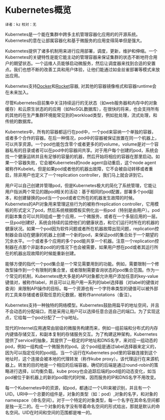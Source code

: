 # Kubernetes概览
`译者：kz` `校对：无`

Kubernetes是一个能在集群中跨多主机管理容器化应用的的开源系统。Kubernetes的意在让部属容器化和基于微服务的应用变得简单但是强大。

Kubernetes提供了诸多机制用来进行应用部署，调度，更新，维护和伸缩。一个Kubernetes的关键特性是能它能主动的管理容器来保证集群的状态不断地符合用户的期望状态。一个运维人员能够启动微服务，然后让调度器来找到合适的安置点。我们也想不断的改善工具和用户体验，让他们能通过如金丝雀部署等模式来放出应用。

Kubernetes支持[Docker](http://www.docker.io)和[Rocket](https://coreos.com/blog/rocket/)容器, 对其他的容器镜像格式和容器runtime会在未来加入。

尽管Kubernetes目前集中关注持续运行的无状态（如web服务器和内存中的对象缓存）和云原生状态的的应用（如NoSQL数据库），在很快的将来，也会支持所有的其他的在生产集群环境能常见到的workload类型，例如批处理，流式处理，和传统的数据库。


Kubernetes中，所有的容器都运行在pod中，一个pod来容纳一个单独的容器，或者多个合作的容器。在后一种情况，pod中的容器被保证放置在同一个机器上，可以共享资源。一个pod也能包含零个或者更多的的volume，volume是对一个容器私有的目录或者可以在pod中的容器间共享。对于用户每个创建的pod，系统会找一个健康运转并且有足够的容量的机器，然后开始将相应的容器在那里启动。如果一个容器失败，它会被Kubernetes的node agent自动重启，这个node agent被称作Kubelet。但是如果pod或者他的机器出故障，它不会被自动转移或者重启，除非用户也定义了一个replication controller，我们马上就会讲到它。



用户可以自己创建并管理pod，但是Kubernetes极大的简化了系统管理，它能让用户指派两个常见的跟pod相关的活动：基于相同的pod配置，部署多个pod副本，和创建替换的pod当一个pod或者它所在的机器发生故障的时候。Kubernetes的API对象用来管理这些行为的被称作replication controller，它用模板的形式定义了pod，然后系统根据模板实例化出一些pod（特别是由用户）。pod的副本集合可以共同组成一整个应用，一个微服务，或者在一个多层应用的一层。一旦pod创建好，系统会持续的监控他们的健康状态，和它们运行时所在的机器的健康状况。如果一个pod因为软件问题或者所在机器故障出现问题，replication控制器会自动在健康的机器上创建一个新的pod，来保证pod的集合处于一个期望的冗余水平。一个或者多个应用的多个pod能共享一个机器。注意一个replication控制器在点那个非副本pod的的情况下也会被需要，如果用户想在pod或者其运行所在的机器出现故障的时候能重新创建。


能够方便的指代一个pod集合是一个常见需要用到的功能。例如，需要限制一个修改型操作到一个有限制的集合里，或者限制需要查询状态的pod集合范围。作为一个常见的机制，Kubernetes绝大多是的API对象都允许用户添加任意的key-value键值对，被称作label，并且可以让用户用一系列的label选择器（对label的键值对查询）来限制API操作的目标。每一个资源也有一个字符串类型的键值可以被外部的工具来存储或者获取任意的元数据，被称作annotations（备注）。

Kubernetes支持一种独特的网络模型。Kubernetes鼓励用扁平的地址空间，并且不会动态的分配端口，而是采用让用户可以选择任意合适自己的端口。为了实现这点，它给每一个pod分配了一个ip地址。

现代的Internel应用通常由层级的微服务构建而来，例如一组前端和分布式的内存内键值存储交互，和副本复制的存储服务交互。为了构建这种架构，Kubernetes提供了service的抽象，其提供了一稳定的IP地址和DNS名字，来对应一组动态的pod，例如一组构成一个微服务的pod。这个pod组是通过label选择器来定义的，因为可以指定任何的pod组。当一个运行在Kubernetes pod里的容器连接到这个地址时，这个连接会被本地的代理转发（称作kube proxy）。该代理运行在来源机器上。转发的目的地是一个相应的后端容器，确切的后端是通过round-robin的策略进行选择，以均衡负载。kube proxy也会追踪后端的pod组的动态变化，如当pod被位于新机器上的新的pod取代的时候，因而服务的IP和DNS名字不用改变。


每一个Kubernetes中的资源，如pod，都通过一个URI来被识别，并且有一个UID。URI中一个总要的组件是，对象的类型（如：pod）,对象的名字，和对象的namespace（命名空间）。对于一个特定的对象类型，每一个名字在其命名空间都是独一无二的。在一个对象的名字没有带着命名空间的形式给出，那就是默认的命名空间。UID在时间和空间的范围都是唯一的。
